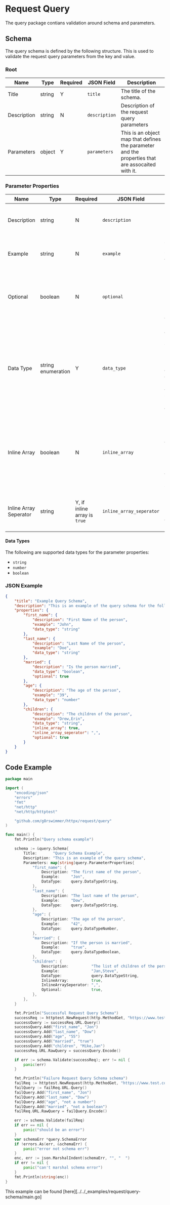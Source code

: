 # Request Query
The query package contians validation around schema and parameters.

## Schema
The query schema is defined by the following structure.  This is used to validate the request query parameters from the key and value.

### Root
| Name             | Type    | Required | JSON Field         | Description                                                                                                                                                                             |
|------------------|---------|----------|--------------------|-----------------------------------------------------------------------------------------------------------------------------------------------------------------------------------------|
| Title            | string  | Y        | `title`            | The title of the schema.                                                                                                                                                                |
| Description      | string  | N        | `description`      | Description of the request query parameters                                                                                                                                             |
| Parameters       | object  | Y        | `parameters`       | This is an object map that defines the parameter and the properties that are assocaited with it.                                                                                        |

### Parameter Properties
| Name                   | Type               | Required                     | JSON Field               | Description                                                                                                                            |
|------------------------|--------------------|------------------------------|--------------------------|----------------------------------------------------------------------------------------------------------------------------------------|
| Description            | string             | N                            | `description`            | Description of the request query parameters                                                                                            |
| Example                | string             | N                            | `example`                | An example of common values for the parameter.                                                                                         |
| Optional                | boolean             | N                            | `optional`                | If the parameter is optional.  If in the query it will be cheked, but will not fail if not |
| Data Type              | string enumeration | Y                            | `data_type`              | The data type of the parameter.  While all parameters are "strings" in the query, this is the data type that it would be converted to. |
| Inline Array           | boolean            | N                            | `inline_array`           | Some parameters may use a seperator to represent an array.  This is to indicate that the parameter value.                              |
| Inline Array Seperator | string             | Y, if inline array is `true` | `inline_array_seperator` | The seperator used to seperate the array ellements.                                                                                    |

#### Data Types
The following are supported data types for the parameter properties:
  *  `string`
  *  `number`
  *  `boolean`

### JSON Example
```json
{
    "title": "Example Query Schema",
    "description": "This is an example of the query schema for the following query: ?last_name=Doe&first_name=John&married=true&age=34,children=David,Susan",
    "properties": {
        "first_name": {
            "description": "First Name of the person",
            "example": "John",
            "data_type": "string"
        },
        "last_name": {
            "description": "Last Name of the person",
            "example": "Doe",
            "data_type": "string"
        },
        "married": {
            "description": "Is the person married",
            "data_type": "boolean",
            "optional": true
        },
        "age": {
            "description": "The age of the person",
            "example": "39",
            "data_type": "number"
        },
        "children": {
            "description": "The children of the person",
            "example": "Drew,Erin",
            "data_type": "string",
            "inline_array": true,
            "inline_array_seperator": ",",
            "optional": true
        }
    }
}
```
## Code Example
```go
package main

import (
	"encoding/json"
	"errors"
	"fmt"
	"net/http"
	"net/http/httptest"

	"github.com/g8rswimmer/httpx/request/query"
)

func main() {
	fmt.Println("Query schema example")

	schema := &query.Schema{
		Title:       "Query Schema Example",
		Description: "This is an example of the query schema",
		Parameters: map[string]query.ParameterProperties{
			"first_name": {
				Description: "The first name of the person",
				Example:     "Jon",
				DataType:    query.DataTypeString,
			},
			"last_name": {
				Description: "The last name of the person",
				Example:     "Dow",
				DataType:    query.DataTypeString,
			},
			"age": {
				Description: "The age of the person",
				Example:     "42",
				DataType:    query.DataTypeNumber,
			},
			"married": {
				Description: "If the person is married",
				Example:     "true",
				DataType:    query.DataTypeBoolean,
			},
			"children": {
				Description:          "The list of children of the person, optional",
				Example:              "Jan,Steve",
				DataType:             query.DataTypeString,
				InlineArray:          true,
				InlineArraySeperator: ",",
				Optional:             true,
			},
		},
	}

	fmt.Println("Successful Request Query Schema")
	successReq := httptest.NewRequest(http.MethodGet, "https://www.test.com", nil)
	successQuery := successReq.URL.Query()
	successQuery.Add("first_name", "Jon")
	successQuery.Add("last_name", "Dow")
	successQuery.Add("age", "55")
	successQuery.Add("married", "true")
	successQuery.Add("children", "Mike,Jan")
	successReq.URL.RawQuery = successQuery.Encode()

	if err := schema.Validate(successReq); err != nil {
		panic(err)
	}

	fmt.Println("Failure Request Query Schema schema")
	failReq := httptest.NewRequest(http.MethodGet, "https://www.test.com", nil)
	failQuery := failReq.URL.Query()
	failQuery.Add("first_name", "Jon")
	failQuery.Add("last_name", "Dow")
	failQuery.Add("age", "not a number")
	failQuery.Add("married", "not a boolean")
	failReq.URL.RawQuery = failQuery.Encode()

	err := schema.Validate(failReq)
	if err == nil {
		panic("should be an error")
	}
	var schemaErr *query.SchemaError
	if !errors.As(err, &schemaErr) {
		panic("error not schema err")
	}
	enc, err := json.MarshalIndent(schemaErr, "", "  ")
	if err != nil {
		panic("can't marshal schema error")
	}
	fmt.Println(string(enc))
}
```
This example can be found [here][../../_examples/request/query-schema/main.go]